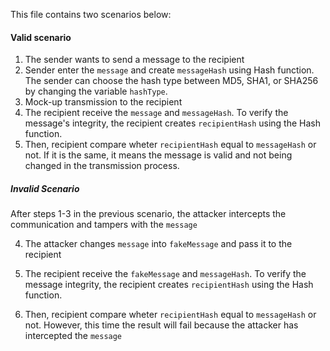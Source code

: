 This file contains two scenarios below:
#### Valid scenario
1. The sender wants to send a message to the recipient
2. Sender enter the ```message``` and create ```messageHash``` using Hash function. The sender can choose the hash type between MD5, SHA1, or SHA256 by changing the variable ```hashType```.
3. Mock-up transmission to the recipient
4. The recipient receive the ```message``` and ```messageHash```. To verify the message's integrity, the recipient creates ```recipientHash``` using the Hash function.
5. Then, recipient compare wheter ```recipientHash``` equal to ```messageHash``` or not. If it is the same, it means the message is valid and not being changed in the transmission process.

##### Invalid Scenario
After steps 1-3 in the previous scenario, the attacker intercepts the communication and tampers with the ```message```

4. The attacker changes ```message``` into ```fakeMessage``` and pass it to the recipient

5. The recipient receive the ```fakeMessage``` and ```messageHash```. To verify the message integrity, the recipient creates ```recipientHash``` using the Hash function.

6. Then, recipient compare wheter ```recipientHash``` equal to ```messageHash``` or not. However, this time the result will fail because the attacker has intercepted the ```message```
